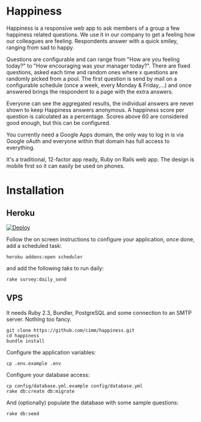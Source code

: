 # Happiness

Happiness is a responsive web app to ask members of a group a few happiness related questions. We use it in our company to get a feeling how our colleagues are feeling. Respondents answer with a quick smiley, ranging from sad to happy.

Questions are configurable and can range from "How are you feeling today?" to "How encouraging was your manager today?". There are fixed questions, asked each time and random ones where x questions are randomly picked from a pool. The first question is send by mail on a configurable schedule (once a week, every Monday & Friday,...) and once answered brings the respondent to a page with the extra answers.

Everyone can see the aggregated results, the individual answers are never shown to keep Happiness answers anonymous. A happiness score per question is calculated as a percentage. Scores above 60 are considered good enough, but this can be configured.

You currently need a Google Apps domain, the only way to log in is via Google oAuth and everyone within that domain has full access to everything.

It's a traditional, 12-factor app ready, Ruby on Rails web app. The design is mobile first so it can easily be used on phones.

# Installation

## Heroku

[![Deploy](https://www.herokucdn.com/deploy/button.svg)](https://heroku.com/deploy)

Follow the on screen instructions to configure your application, once done, add a scheduled task:

```
heroku addons:open scheduler
```

and add the following taks to run daily:

```
rake survey:daily_send
```

## VPS

It needs Ruby 2.3, Bundler, PostgreSQL and some connection to an SMTP server. Nothing too fancy.

```
git clone https://github.com/cimm/happiness.git
cd happiness
bundle install
```

Configure the application variables:

```
cp .env.example .env
```

Configure your database access:

```
cp config/database.yml.example config/database.yml
rake db:create db:migrate
```

And (optionally) populate the database with some sample questions:

```
rake db:seed
```
